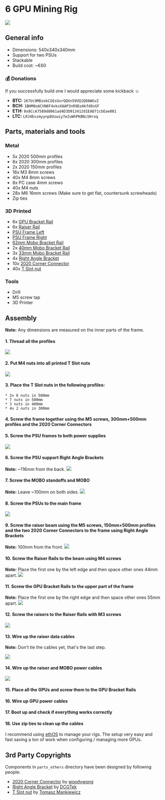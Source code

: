 # 6 GPU Mining Rig

![](images/IMG_4623.JPG)

## General info

* Dimensions: 540x340x340mm
* Support for two PSUs
* Stackable
* Build cost: ~€60

### 💰 Donations

If you successfully build one I would appreciate some kickback ☺️

* **BTC:** `1K7Uc9MDzokCGEsUxrQQXn59VQ1Q9AWGvZ`
* **BCH:** `1BHM8oACVN6F4xksXAAP3nR9EoAkfd8sGF`
* **ETH:** `0x8CcA7589d8061ad4D3D913412d1EAD71cbEae081`
* **LTC:** `LRJ4Evzmyynp8Uswiy7e2uWhPKBNiSHroq`

## Parts, materials and tools

### Metal
* 5x 2020 500mm profiles
* 8x 2020 300mm profiles
* 2x 2020 150mm profiles
* 16x M3 8mm screws
* 40x M4 8mm screws
* 8x PC case 4mm screws
* 40x M4 nuts
* 28x M6 16mm screws (Make sure to get flat, countersunk screwheads)
* Zip ties

### 3D Printed

* 6x [GPU Bracket Rail](parts/GPUBracketRail.stl)
* 6x [Raiser Rail](parts/RaiserRail.stl)
* [PSU Frame Left](parts/PSUFrameLeft.stl)
* [PSU Frame Right](parts/PSUFrameRight.stl)
* [62mm Mobo Bracket Rail](parts/MoboBracketRail62mm.stl)
* 2x [40mm Mobo Bracket Rail](parts/MoboBracketRail40mm.stl)
* 3x [33mm Mobo Bracket Rail](parts/MoboBracketRail33mm.stl)
* 4x [Right Angle Bracket](parts_others/90_bracket.stl)
* 10x [2020 Corner Connector](parts_others/2020_connect_v2.stl)
* 40x [T Slot nut](parts_others/t_slot_nut_m4.stl)

### Tools

* Drill
* M5 screw tap
* 3D Printer

## Assembly

**Note:** Any dimensions are measured on the inner parts of the frame.

#### 1. Thread all the profiles
![](images/assembly/IMG_4875.JPG)

#### 2. Put M4 nuts into all printed T Slot nuts
![](images/assembly/Step1.gif)


#### 3. Place the T Slot nuts in the following profiles:
	* 2x 6 nuts in 500mm
	* 7 nuts in 500mm
	* 3 nuts in 400mm
	* 4x 2 nuts in 300mm

#### 4. Screw the frame together using the M5 screws, 300mm+500mm profiles and the 2020 Corner Connectors

#### 5. Screw the PSU frames to both power supplies
![](images/assembly/IMG_5283.jpg)

#### 6. Screw the PSU support Right Angle Brackets
**Note:** ~116mm from the back.
![](images/assembly/IMG_5285.jpg)

#### 7. Screw the MOBO standoffs and MOBO
**Note:** Leave ~100mm on both sides.
![](images/assembly/IMG_5284.jpg)

#### 8. Screw the PSUs to the main frame
![](images/assembly/IMG_5288.jpg)

#### 9. Screw the raiser beam using the M5 screws, 150mm+500mm profiles and the two 2020 Corner Connectors to the frame using Right Angle Brackets
**Note:** 100mm from the front.
![](images/assembly/IMG_5290.jpg)

#### 10. Screw the Raiser Rails to the beam using M4 screws
**Note:** Place the first one by the left edge and then space other ones 44mm apart.
![](images/assembly/IMG_5292.jpg)

#### 11. Screw the GPU Bracket Rails to the upper part of the frame
**Note:** Place the first one by the right edge and then space other ones 55mm apart.
![](images/assembly/IMG_5296.jpg)

#### 12. Screw the raisers to the Raiser Rails with M3 screws
![](images/assembly/IMG_5300.jpg)

#### 13. Wire up the raiser data cables
**Note:** Don't tie the cables yet, that's the last step.

![](images/assembly/IMG_5301.jpg)

#### 14. Wire up the raiser and MOBO power cables
![](images/assembly/IMG_5307.jpg)

#### 15. Place all the GPUs and screw them to the GPU Bracket Rails

#### 16. Wire up GPU power cables

#### 17. Boot up and check if everything works correctly

#### 18. Use zip ties to clean up the cables

I recommend using [ethOS](http://ethosdistro.com) to manage your rigs. The setup very easy and fast saving a ton of work when configuring / managing more GPUs.

## 3rd Party Copyrights
Components in `parts_others` directory have been designed by following people:
* [2020 Corner Connector](https://www.thingiverse.com/thing:1100779) by [woodywong](https://www.thingiverse.com/woodywong/about)
* [Right Angle Bracket](https://www.thingiverse.com/thing:1810199) by [DCGTek](https://www.thingiverse.com/dcgtek/about)
* [T Slot nut](https://www.thingiverse.com/thing:1573410) by [Tomasz Mankiewicz](https://www.thingiverse.com/tomaq/about)
